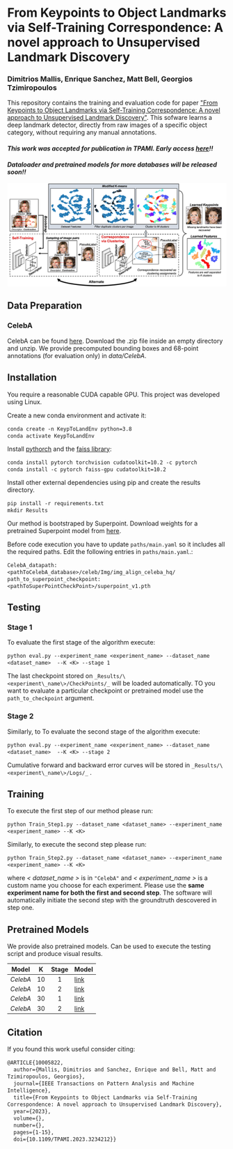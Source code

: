 # From Keypoints to Object Landmarks via Self-Training Correspondence: A novel approach to Unsupervised Landmark Discovery
### Dimitrios Mallis, Enrique Sanchez, Matt Bell, Georgios Tzimiropoulos

This repository contains the training and evaluation code for paper ["From Keypoints to Object Landmarks via Self-Training Correspondence: A novel approach to Unsupervised Landmark Discovery"](https://arxiv.org/abs/2205.15895). This sofware learns a deep landmark detector, directly from raw images of a specific object category, without requiring any manual annotations.

#### _This work was accepted for publication in TPAMI. Early access [here](https://ieeexplore.ieee.org/document/10005822)!!_

#### _Dataloader and pretrained models for more databases will be released soon!!_



![alt text](images/pipeline.png "Method Description")

## Data Preparation




### CelebA

CelebA can be found [here](https://www.robots.ox.ac.uk/~vgg/research/unsupervised_landmarks/resources/celeba.zip). Download the .zip file inside an empty directory and unzip. We provide precomputed bounding boxes and 68-point annotations (for evaluation only) in _data/CelebA_.



## Installation

You require a reasonable CUDA capable GPU. This project was developed using Linux. 

Create a new conda environment and activate it:

```
conda create -n KeypToLandEnv python=3.8
conda activate KeypToLandEnv
```

Install [pythorch](https://pytorch.org/) and the [faiss library]((https://github.com/facebookresearch/faiss) ):

```
conda install pytorch torchvision cudatoolkit=10.2 -c pytorch
conda install -c pytorch faiss-gpu cudatoolkit=10.2
```

Install other external dependencies using pip and create the results directory.

```
pip install -r requirements.txt 
mkdir Results
```



Our method is bootstraped by Superpoint. Download weights for a pretrained Superpoint model from [here](https://github.com/magicleap/SuperPointPretrainedNetwork/blob/master/superpoint_v1.pth).

Before code execution you have to update `paths/main.yaml` so it includes all the required paths. Edit the following entries in `paths/main.yaml`.:

```
CelebA_datapath: <pathToCelebA_database>/celeb/Img/img_align_celeba_hq/
path_to_superpoint_checkpoint: <pathToSuperPointCheckPoint>/superpoint_v1.pth
```


## Testing

### Stage 1
To evaluate the first stage of the algorithm execute:

```
python eval.py --experiment_name <experiment_name> --dataset_name <dataset_name>  --K <K> --stage 1
```

The last checkpoint stored on ```_Results/\<experiment\_name\>/CheckPoints/_```  will be loaded automatically. TO you want to evaluate a particular checkpoint or pretrained model use the `path_to_checkpoint` argument.

### Stage 2

Similarly, to To evaluate the second stage of the algorithm execute:

```
python eval.py --experiment_name <experiment_name> --dataset_name <dataset_name>  --K <K> --stage 2
```

Cumulative forward and backward error curves will be stored in ```_Results/\<experiment\_name\>/Logs/_``` .



## Training




To execute the first step of our method please run:

```
python Train_Step1.py --dataset_name <dataset_name> --experiment_name <experiment_name> --K <K>
```

Similarly, to execute the second step please run:

```
python Train_Step2.py --dataset_name <dataset_name> --experiment_name <experiment_name> --K <K>
```

where _\< dataset\_name \>_ is in ``"CelebA"`` and _\< experiment\_name \>_ is a custom name you choose for each experiment. Please use the **same experiment name for both the first and second step**. The software will automatically initiate the second step with the groundtruth descovered in step one.



## Pretrained Models

We provide also pretrained models. Can be used to execute the testing script and produce visual results.

| Model       |K |Stage |Model        
| ---------|----- |:---:| --------------- |
| _CelebA_ | 10   |1 |   [link](https://drive.google.com/file/d/15Ez9YpgXWVf_-BjVICFdLoGkPjW5a5tV/view?usp=sharing) | 
| _CelebA_| 10 | 2 |   [link](https://drive.google.com/file/d/121NtZ_B8O1MwD25o5rLK0Ini_I8S12CY/view?usp=sharing) | 
| _CelebA_| 30   |1 |   [link](https://drive.google.com/file/d/1h3Z55uClTKwFAM0y1DF3jO56KOf7VzJ8/view?usp=share_link) | 
| _CelebA_| 30 | 2 |   [link](https://drive.google.com/file/d/11PazzSC1CWjQ-R8B-VZP-pTytv0IIZJh/view?usp=sharing) | |



## Citation
If you found this work useful consider citing:

```
@ARTICLE{10005822,
  author={Mallis, Dimitrios and Sanchez, Enrique and Bell, Matt and Tzimiropoulos, Georgios},
  journal={IEEE Transactions on Pattern Analysis and Machine Intelligence}, 
  title={From Keypoints to Object Landmarks via Self-Training Correspondence: A novel approach to Unsupervised Landmark Discovery}, 
  year={2023},
  volume={},
  number={},
  pages={1-15},
  doi={10.1109/TPAMI.2023.3234212}}
```
